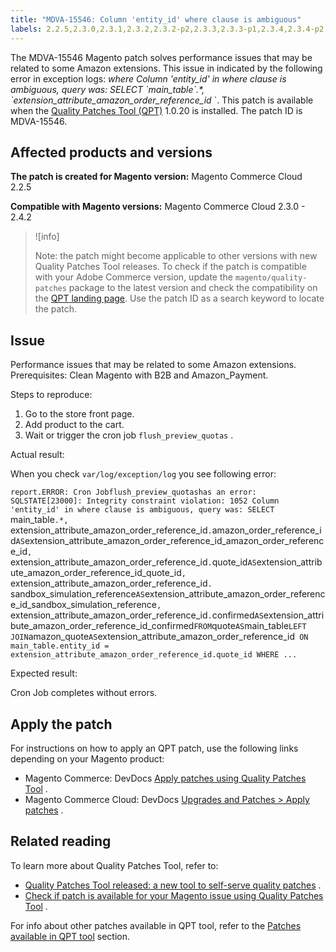 ```yaml
---
title: "MDVA-15546: Column 'entity_id' where clause is ambiguous"
labels: 2.2.5,2.3.0,2.3.1,2.3.2,2.3.2-p2,2.3.3,2.3.3-p1,2.3.4,2.3.4-p2,2.3.5-p1,2.3.5-p2,2.3.6,2.3.6-p1,2.4.0,2.4.0-p1,2.4.1,2.4.1-p1,2.4.2,Amazon,QPT 1.0.20,QPT patches,Magento Commerce,Magento Commerce Cloud,SQL,cron,error,extension,logs,sql,support tools
---
```


The MDVA-15546 Magento patch solves performance issues that may be related to some Amazon extensions. This issue in indicated by the following error in exception logs: *where*   *Column 'entity\_id' in where clause is ambiguous, query was: SELECT \`main\_table\`.\*, \`extension\_attribute\_amazon\_order\_reference\_id* \`. This patch is available when the [Quality Patches Tool (QPT)](https://support.magento.com/hc/en-us/articles/360047139492) 1.0.20 is installed. The patch ID is MDVA-15546.

## Affected products and versions

 **The patch is created for Magento version:** Magento Commerce Cloud 2.2.5

 **Compatible with Magento versions:** Magento Commerce Cloud 2.3.0 - 2.4.2

>![info]
>
 >Note: the patch might become applicable to other versions with new Quality Patches Tool releases. To check if the patch is compatible with your Adobe Commerce version, update the `magento/quality-patches` package to the latest version and check the compatibility on the [QPT landing page](https://devdocs.magento.com/quality-patches/tool.html#patch-grid). Use the patch ID as a search keyword to locate the patch.

## Issue

Performance issues that may be related to some Amazon extensions. <span class="wysiwyg-underline">Prerequisites:</span> Clean Magento with B2B and Amazon\_Payment.

 <span class="wysiwyg-underline">Steps to reproduce:</span> 

1. Go to the store front page.
1. Add product to the cart.
1. Wait or trigger the cron job `flush_preview_quotas` .

 <span class="wysiwyg-underline">Actual result:</span> 

When you check `var/log/exception/log` you see following error:

 `report.ERROR: Cron Jobflush_preview_quotashas an error: SQLSTATE[23000]: Integrity constraint violation: 1052 Column 'entity_id' in where clause is ambiguous, query was: SELECT `main_table`.*, `extension_attribute_amazon_order_reference_id`.`amazon_order_reference_id` AS `extension_attribute_amazon_order_reference_id_amazon_order_reference_id`, `extension_attribute_amazon_order_reference_id`.`quote_id` AS `extension_attribute_amazon_order_reference_id_quote_id`, `extension_attribute_amazon_order_reference_id`.` sandbox_simulation_reference` AS `extension_attribute_amazon_order_reference_id_sandbox_simulation_reference`, `extension_attribute_amazon_order_reference_id`.`confirmed` AS `extension_attribute_amazon_order_reference_id_confirmed` FROM `quote` AS `main_table` LEFT JOIN `amazon_quote` AS `extension_attribute_amazon_order_reference_id` ON main_table.entity_id = extension_attribute_amazon_order_reference_id.quote_id WHERE ...` 

 <span class="wysiwyg-underline">Expected result:</span> 

Cron Job completes without errors.

## Apply the patch

For instructions on how to apply an QPT patch, use the following links depending on your Magento product:

* Magento Commerce: DevDocs [Apply patches using Quality Patches Tool](https://devdocs.magento.com/guides/v2.4/comp-mgr/patching/mqp.html) .
* Magento Commerce Cloud: DevDocs [Upgrades and Patches > Apply patches](https://devdocs.magento.com/cloud/project/project-patch.html) .

## Related reading

To learn more about Quality Patches Tool, refer to:

* [Quality Patches Tool released: a new tool to self-serve quality patches](https://support.magento.com/hc/en-us/articles/360047139492) .
* [Check if patch is available for your Magento issue using Quality Patches Tool](https://support.magento.com/hc/en-us/articles/360047125252) .

For info about other patches available in QPT tool, refer to the [Patches available in QPT tool](https://support.magento.com/hc/en-us/sections/360010506631-Patches-available-in-QPT-tool-) section.
